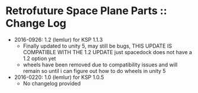 # Retrofuture Space Plane Parts :: Change Log

* 2016-0926: 1.2 (lemlur) for KSP 1.1.3
	+ Finally updated to unity 5, may still be bugs, THIS UPDATE IS COMPATIBLE WITH THE 1.2 UPDATE just spacedock does not have a 1.2 option yet
	+ wheels have been removed due to compatibility issues and will remain so until i can figure out how to do wheels in unity 5
* 2016-0220: 1.0 (lemlur) for KSP 1.0.5
	+ No changelog provided
